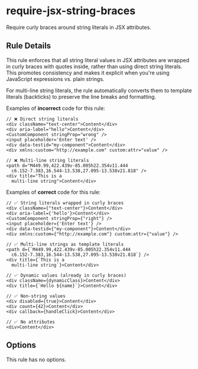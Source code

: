 # require-jsx-string-braces

Require curly braces around string literals in JSX attributes.

## Rule Details

This rule enforces that all string literal values in JSX attributes are wrapped in curly braces with quotes inside, rather than using direct string literals. This promotes consistency and makes it explicit when you're using JavaScript expressions vs. plain strings.

For multi-line string literals, the rule automatically converts them to template literals (backticks) to preserve the line breaks and formatting.

Examples of **incorrect** code for this rule:

```tsx
// ❌ Direct string literals
<div className="text-center">Content</div>
<div aria-label="hello">Content</div>
<CustomComponent stringProp="wrong" />
<input placeholder='Enter text' />
<div data-testid="my-component">Content</div>
<div xmlns:custom="http://example.com" custom:attr="value" />

// ❌ Multi-line string literals
<path d="M449.99,422.439v-85.005h22.354v11.444
  c6.152-7.383,16.544-13.538,27.095-13.538v21.818" />
<div title="This is a
  multi-line string">Content</div>
```

Examples of **correct** code for this rule:

```tsx
// ✅ String literals wrapped in curly braces
<div className={"text-center"}>Content</div>
<div aria-label={'hello'}>Content</div>
<CustomComponent stringProp={"right"} />
<input placeholder={'Enter text'} />
<div data-testid={"my-component"}>Content</div>
<div xmlns:custom={"http://example.com"} custom:attr={"value"} />

// ✅ Multi-line strings as template literals
<path d={`M449.99,422.439v-85.005h22.354v11.444
  c6.152-7.383,16.544-13.538,27.095-13.538v21.818`} />
<div title={`This is a
  multi-line string`}>Content</div>

// ✅ Dynamic values (already in curly braces)
<div className={dynamicClass}>Content</div>
<div title={`Hello ${name}`}>Content</div>

// ✅ Non-string values
<div disabled={true}>Content</div>
<div count={42}>Content</div>
<div callback={handleClick}>Content</div>

// ✅ No attributes
<div>Content</div>
```

## Options

This rule has no options.
